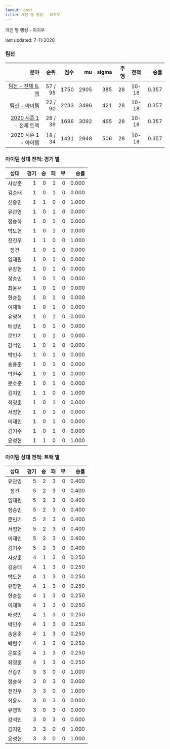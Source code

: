 ```yaml
---
layout: post
title: 개인 별 랭킹 - 이지우
---
```



개인 별 랭킹 - 이지우


last updated: 7-11-2020


### 팀전

| 분야 | 순위 | 점수 | mu | sigma | 주행 | 전적 | 승률 |
|---:|---:|---:|---:|---:|---:|:---:|---:|
| [팀전 - 전체 트랙](../team-full) | 57 / 95 | 1750 | 2905 | 385 | 28 | 10-18 | 0.357 |
| [팀전 - 아이템](../team-item) | 22 / 90 | 2233 | 3496 | 421 | 28 | 10-18 | 0.357 |
| [2020 시즌 1](../teams-t2020_1) - 전체 트랙 | 28 / 39 | 1696 | 3092 | 465 | 28 | 10-18 | 0.357 |
| 2020 시즌 1 - 아이템 | 18 / 34 | 1431 | 2948 | 506 | 28 | 10-18 | 0.357 |

### 아이템 상대 전적: 경기 별

| 상대 | 경기 | 승 | 패 | 무 | 승률 |
|:---:|---:|---:|---:|---:|---:|
| 사상훈 | 1 | 0 | 1 | 0 | 0.000 |
| 김승태 | 1 | 0 | 1 | 0 | 0.000 |
| 신종민 | 1 | 1 | 0 | 0 | 1.000 |
| 유관영 | 1 | 0 | 1 | 0 | 0.000 |
| 정승하 | 1 | 0 | 1 | 0 | 0.000 |
| 박도현 | 1 | 0 | 1 | 0 | 0.000 |
| 전진우 | 1 | 1 | 0 | 0 | 1.000 |
| 장건 | 1 | 0 | 1 | 0 | 0.000 |
| 임재원 | 1 | 0 | 1 | 0 | 0.000 |
| 유창현 | 1 | 0 | 1 | 0 | 0.000 |
| 정승민 | 1 | 0 | 1 | 0 | 0.000 |
| 최윤서 | 1 | 0 | 1 | 0 | 0.000 |
| 한승철 | 1 | 0 | 1 | 0 | 0.000 |
| 이재혁 | 1 | 0 | 1 | 0 | 0.000 |
| 유영혁 | 1 | 0 | 1 | 0 | 0.000 |
| 배성빈 | 1 | 0 | 1 | 0 | 0.000 |
| 문민기 | 1 | 0 | 1 | 0 | 0.000 |
| 강석인 | 1 | 0 | 1 | 0 | 0.000 |
| 박인수 | 1 | 0 | 1 | 0 | 0.000 |
| 송용준 | 1 | 0 | 1 | 0 | 0.000 |
| 박현수 | 1 | 0 | 1 | 0 | 0.000 |
| 문호준 | 1 | 0 | 1 | 0 | 0.000 |
| 김지민 | 1 | 1 | 0 | 0 | 1.000 |
| 최영훈 | 1 | 0 | 1 | 0 | 0.000 |
| 서정현 | 1 | 0 | 1 | 0 | 0.000 |
| 이재인 | 1 | 0 | 1 | 0 | 0.000 |
| 김기수 | 1 | 0 | 1 | 0 | 0.000 |
| 윤정현 | 1 | 1 | 0 | 0 | 1.000 |

### 아이템 상대 전적: 트랙 별

| 상대 | 경기 | 승 | 패 | 무 | 승률 |
|:---:|---:|---:|---:|---:|---:|
| 유관영 | 5 | 2 | 3 | 0 | 0.400 |
| 장건 | 5 | 2 | 3 | 0 | 0.400 |
| 임재원 | 5 | 2 | 3 | 0 | 0.400 |
| 정승민 | 5 | 2 | 3 | 0 | 0.400 |
| 문민기 | 5 | 2 | 3 | 0 | 0.400 |
| 서정현 | 5 | 2 | 3 | 0 | 0.400 |
| 이재인 | 5 | 2 | 3 | 0 | 0.400 |
| 김기수 | 5 | 2 | 3 | 0 | 0.400 |
| 사상훈 | 4 | 1 | 3 | 0 | 0.250 |
| 김승태 | 4 | 1 | 3 | 0 | 0.250 |
| 박도현 | 4 | 1 | 3 | 0 | 0.250 |
| 유창현 | 4 | 1 | 3 | 0 | 0.250 |
| 한승철 | 4 | 1 | 3 | 0 | 0.250 |
| 이재혁 | 4 | 1 | 3 | 0 | 0.250 |
| 배성빈 | 4 | 1 | 3 | 0 | 0.250 |
| 박인수 | 4 | 1 | 3 | 0 | 0.250 |
| 송용준 | 4 | 1 | 3 | 0 | 0.250 |
| 박현수 | 4 | 1 | 3 | 0 | 0.250 |
| 문호준 | 4 | 1 | 3 | 0 | 0.250 |
| 최영훈 | 4 | 1 | 3 | 0 | 0.250 |
| 신종민 | 3 | 3 | 0 | 0 | 1.000 |
| 정승하 | 3 | 0 | 3 | 0 | 0.000 |
| 전진우 | 3 | 3 | 0 | 0 | 1.000 |
| 최윤서 | 3 | 0 | 3 | 0 | 0.000 |
| 유영혁 | 3 | 0 | 3 | 0 | 0.000 |
| 강석인 | 3 | 0 | 3 | 0 | 0.000 |
| 김지민 | 3 | 3 | 0 | 0 | 1.000 |
| 윤정현 | 3 | 3 | 0 | 0 | 1.000 |
